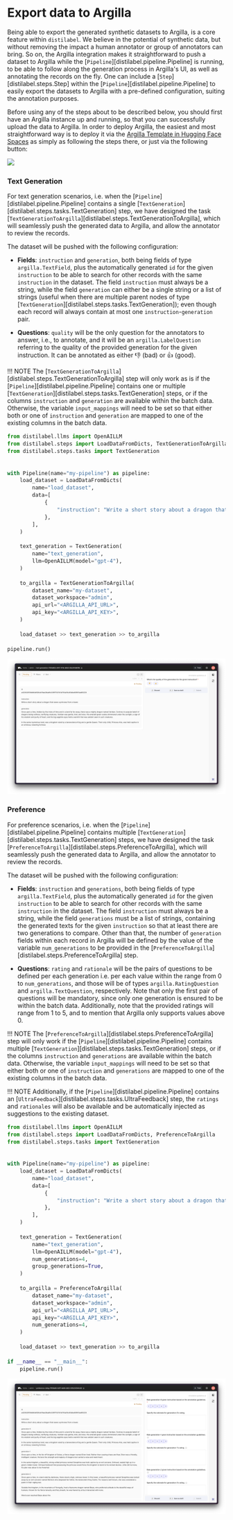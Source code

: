 # Export data to Argilla

Being able to export the generated synthetic datasets to Argilla, is a core feature within `distilabel`. We believe in the potential of synthetic data, but without removing the impact a human annotator or group of annotators can bring. So on, the Argilla integration makes it straightforward to push a dataset to Argilla while the [`Pipeline`][distilabel.pipeline.Pipeline] is running, to be able to follow along the generation process in Argilla's UI, as well as annotating the records on the fly. One can include a [`Step`][distilabel.steps.Step] within the [`Pipeline`][distilabel.pipeline.Pipeline] to easily export the datasets to Argilla with a pre-defined configuration, suiting the annotation purposes.

Before using any of the steps about to be described below, you should first have an Argilla instance up and running, so that you can successfully upload the data to Argilla. In order to deploy Argilla, the easiest and most straightforward way is to deploy it via the [Argilla Template in Hugging Face Spaces](https://huggingface.co/docs/hub/en/spaces-sdks-docker-argilla) as simply as following the steps there, or just via the following button:

<a  href="https://huggingface.co/new-space?template=argilla/argilla-template-space">
    <img src="https://huggingface.co/datasets/huggingface/badges/raw/main/deploy-to-spaces-lg.svg" />
</a>


### Text Generation

For text generation scenarios, i.e. when the [`Pipeline`][distilabel.pipeline.Pipeline] contains a single [`TextGeneration`][distilabel.steps.tasks.TextGeneration] step, we have designed the task [`TextGenerationToArgilla`][distilabel.steps.TextGenerationToArgilla], which will seamlessly push the generated data to Argilla, and allow the annotator to review the records.

The dataset will be pushed with the following configuration:

- **Fields**: `instruction` and `generation`, both being fields of type `argilla.TextField`, plus the automatically generated `id` for the given `instruction` to be able to search for other records with the same `instruction` in the dataset. The field `instruction` must always be a string, while the field `generation` can either be a single string or a list of strings (useful when there are multiple parent nodes of type [`TextGeneration`][distilabel.steps.tasks.TextGeneration]); even though each record will always contain at most one `instruction`-`generation` pair.

- **Questions**: `quality` will be the only question for the annotators to answer, i.e., to annotate, and it will be an `argilla.LabelQuestion` referring to the quality of the provided generation for the given instruction. It can be annotated as either 👎 (bad) or 👍 (good).

!!! NOTE
    The [`TextGenerationToArgilla`][distilabel.steps.TextGenerationToArgilla] step will only work as is if the [`Pipeline`][distilabel.pipeline.Pipeline] contains one or multiple [`TextGeneration`][distilabel.steps.tasks.TextGeneration] steps, or if the columns `instruction` and `generation` are available within the batch data. Otherwise, the variable `input_mappings` will need to be set so that either both or one of `instruction` and `generation` are mapped to one of the existing columns in the batch data.

```python
from distilabel.llms import OpenAILLM
from distilabel.steps import LoadDataFromDicts, TextGenerationToArgilla
from distilabel.steps.tasks import TextGeneration


with Pipeline(name="my-pipeline") as pipeline:
    load_dataset = LoadDataFromDicts(
        name="load_dataset",
        data=[
            {
                "instruction": "Write a short story about a dragon that saves a princess from a tower.",
            },
        ],
    )

    text_generation = TextGeneration(
        name="text_generation",
        llm=OpenAILLM(model="gpt-4"),
    )

    to_argilla = TextGenerationToArgilla(
        dataset_name="my-dataset",
        dataset_workspace="admin",
        api_url="<ARGILLA_API_URL>",
        api_key="<ARGILLA_API_KEY>",
    )

    load_dataset >> text_generation >> to_argilla

pipeline.run()
```

![Text Generation to Argilla](../../../assets/images/sections/how_to_guides/steps/argilla/text_generation.png)

### Preference

For preference scenarios, i.e. when the [`Pipeline`][distilabel.pipeline.Pipeline] contains multiple [`TextGeneration`][distilabel.steps.tasks.TextGeneration] steps, we have designed the task [`PreferenceToArgilla`][distilabel.steps.PreferenceToArgilla], which will seamlessly push the generated data to Argilla, and allow the annotator to review the records.

The dataset will be pushed with the following configuration:

- **Fields**: `instruction` and `generations`, both being fields of type `argilla.TextField`, plus the automatically generated `id` for the given `instruction` to be able to search for other records with the same `instruction` in the dataset. The field `instruction` must always be a string, while the field `generations` must be a list of strings, containing the generated texts for the given `instruction` so that at least there are two generations to compare. Other than that, the number of `generation` fields within each record in Argilla will be defined by the value of the variable `num_generations` to be provided in the [`PreferenceToArgilla`][distilabel.steps.PreferenceToArgilla] step.

- **Questions**: `rating` and `rationale` will be the pairs of questions to be defined per each generation i.e. per each value within the range from 0 to `num_generations`, and those will be of types `argilla.RatingQuestion` and `argilla.TextQuestion`, respectively. Note that only the first pair of questions will be mandatory, since only one generation is ensured to be within the batch data. Additionally, note that the provided ratings will range from 1 to 5, and to mention that Argilla only supports values above 0.

!!! NOTE
    The [`PreferenceToArgilla`][distilabel.steps.PreferenceToArgilla] step will only work if the [`Pipeline`][distilabel.pipeline.Pipeline] contains multiple [`TextGeneration`][distilabel.steps.tasks.TextGeneration] steps, or if the columns `instruction` and `generations` are available within the batch data. Otherwise, the variable `input_mappings` will need to be set so that either both or one of `instruction` and `generations` are mapped to one of the existing columns in the batch data.

!!! NOTE
    Additionally, if the [`Pipeline`][distilabel.pipeline.Pipeline] contains an [`UltraFeedback`][distilabel.steps.tasks.UltraFeedback] step, the `ratings` and `rationales` will also be available and be automatically injected as suggestions to the existing dataset.

```python
from distilabel.llms import OpenAILLM
from distilabel.steps import LoadDataFromDicts, PreferenceToArgilla
from distilabel.steps.tasks import TextGeneration


with Pipeline(name="my-pipeline") as pipeline:
    load_dataset = LoadDataFromDicts(
        name="load_dataset",
        data=[
            {
                "instruction": "Write a short story about a dragon that saves a princess from a tower.",
            },
        ],
    )

    text_generation = TextGeneration(
        name="text_generation",
        llm=OpenAILLM(model="gpt-4"),
        num_generations=4,
        group_generations=True,
    )

    to_argilla = PreferenceToArgilla(
        dataset_name="my-dataset",
        dataset_workspace="admin",
        api_url="<ARGILLA_API_URL>",
        api_key="<ARGILLA_API_KEY>",
        num_generations=4,
    )

    load_dataset >> text_generation >> to_argilla

if __name__ == "__main__":
    pipeline.run()
```

![Preference to Argilla](../../../assets/images/sections/how_to_guides/steps/argilla/preference.png)
